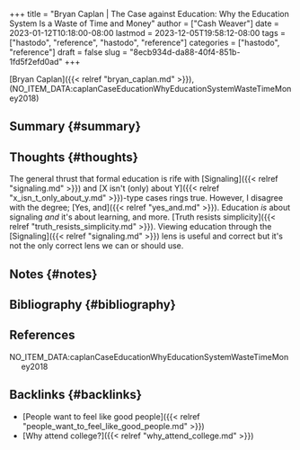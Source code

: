 +++
title = "Bryan Caplan | The Case against Education: Why the Education System Is a Waste of Time and Money"
author = ["Cash Weaver"]
date = 2023-01-12T10:18:00-08:00
lastmod = 2023-12-05T19:58:12-08:00
tags = ["hastodo", "reference", "hastodo", "reference"]
categories = ["hastodo", "reference"]
draft = false
slug = "8ecb934d-da88-40f4-851b-1fd5f2efd0ad"
+++

[Bryan Caplan]({{< relref "bryan_caplan.md" >}}), (NO_ITEM_DATA:caplanCaseEducationWhyEducationSystemWasteTimeMoney2018)


## Summary {#summary}


## Thoughts {#thoughts}

The general thrust that formal education is rife with [Signaling]({{< relref "signaling.md" >}}) and [X isn't (only) about Y]({{< relref "x_isn_t_only_about_y.md" >}})-type cases rings true. However, I disagree with the degree; [Yes, and]({{< relref "yes_and.md" >}}). Education _is_ about signaling _and_ it's about learning, and more. [Truth resists simplicity]({{< relref "truth_resists_simplicity.md" >}}). Viewing education through the [Signaling]({{< relref "signaling.md" >}}) lens is useful and correct but it's not the only correct lens we can or should use.


## Notes {#notes}


## Bibliography {#bibliography}

## References

<style>.csl-entry{text-indent: -1.5em; margin-left: 1.5em;}</style><div class="csl-bib-body">
  <div class="csl-entry">NO_ITEM_DATA:caplanCaseEducationWhyEducationSystemWasteTimeMoney2018</div>
</div>


## Backlinks {#backlinks}

-   [People want to feel like good people]({{< relref "people_want_to_feel_like_good_people.md" >}})
-   [Why attend college?]({{< relref "why_attend_college.md" >}})
